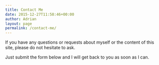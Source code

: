 ```yaml
---
title: Contact Me
date: 2015-12-27T11:58:46+00:00
author: Adrian
layout: page
permalink: /contact-me/
---
```

If you have any questions or requests about myself or the content of this site, please do not hesitate to ask.

Just submit the form below and I will get back to you as soon as I can.

<div role="form" class="wpcf7" id="wpcf7-f29-o1" dir="ltr">
  <div class="screen-reader-response">
  </div>
</div>

